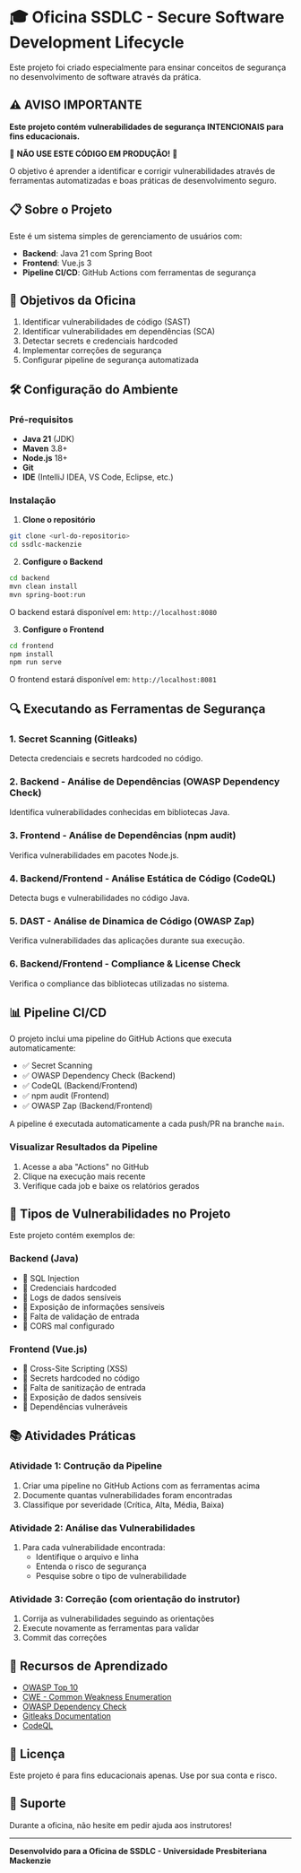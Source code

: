 # 🎓 Oficina SSDLC - Secure Software Development Lifecycle

Este projeto foi criado especialmente para ensinar conceitos de segurança no desenvolvimento de software através da prática.

## ⚠️ AVISO IMPORTANTE

**Este projeto contém vulnerabilidades de segurança INTENCIONAIS para fins educacionais.**

🚨 **NÃO USE ESTE CÓDIGO EM PRODUÇÃO!** 🚨

O objetivo é aprender a identificar e corrigir vulnerabilidades através de ferramentas automatizadas e boas práticas de desenvolvimento seguro.

## 📋 Sobre o Projeto

Este é um sistema simples de gerenciamento de usuários com:
- **Backend**: Java 21 com Spring Boot
- **Frontend**: Vue.js 3
- **Pipeline CI/CD**: GitHub Actions com ferramentas de segurança

## 🎯 Objetivos da Oficina

1. Identificar vulnerabilidades de código (SAST)
2. Identificar vulnerabilidades em dependências (SCA)
3. Detectar secrets e credenciais hardcoded
4. Implementar correções de segurança
5. Configurar pipeline de segurança automatizada

## 🛠️ Configuração do Ambiente

### Pré-requisitos

- **Java 21** (JDK)
- **Maven** 3.8+
- **Node.js** 18+
- **Git**
- **IDE** (IntelliJ IDEA, VS Code, Eclipse, etc.)

### Instalação

1. **Clone o repositório**
```bash
git clone <url-do-repositorio>
cd ssdlc-mackenzie
```

2. **Configure o Backend**
```bash
cd backend
mvn clean install
mvn spring-boot:run
```

O backend estará disponível em: `http://localhost:8080`

3. **Configure o Frontend**
```bash
cd frontend
npm install
npm run serve
```

O frontend estará disponível em: `http://localhost:8081`

## 🔍 Executando as Ferramentas de Segurança

### 1. Secret Scanning (Gitleaks)

Detecta credenciais e secrets hardcoded no código.


### 2. Backend - Análise de Dependências (OWASP Dependency Check)

Identifica vulnerabilidades conhecidas em bibliotecas Java.


### 3. Frontend - Análise de Dependências (npm audit)

Verifica vulnerabilidades em pacotes Node.js.

### 4. Backend/Frontend - Análise Estática de Código (CodeQL)

Detecta bugs e vulnerabilidades no código Java.


### 5. DAST - Análise de Dinamica de Código (OWASP Zap)

Verifica vulnerabilidades das aplicações durante sua execução.

### 6. Backend/Frontend - Compliance & License Check

Verifica o compliance das bibliotecas utilizadas no sistema.


## 📊 Pipeline CI/CD

O projeto inclui uma pipeline do GitHub Actions que executa automaticamente:

- ✅ Secret Scanning
- ✅ OWASP Dependency Check (Backend)
- ✅ CodeQL (Backend/Frontend)
- ✅ npm audit (Frontend)
- ✅ OWASP Zap (Backend/Frontend)

A pipeline é executada automaticamente a cada push/PR na branche `main`.

### Visualizar Resultados da Pipeline

1. Acesse a aba "Actions" no GitHub
2. Clique na execução mais recente
3. Verifique cada job e baixe os relatórios gerados

## 🐛 Tipos de Vulnerabilidades no Projeto

Este projeto contém exemplos de:

### Backend (Java)
- 🔴 SQL Injection
- 🔴 Credenciais hardcoded
- 🔴 Logs de dados sensíveis
- 🔴 Exposição de informações sensíveis
- 🔴 Falta de validação de entrada
- 🔴 CORS mal configurado

### Frontend (Vue.js)
- 🔴 Cross-Site Scripting (XSS)
- 🔴 Secrets hardcoded no código
- 🔴 Falta de sanitização de entrada
- 🔴 Exposição de dados sensíveis
- 🔴 Dependências vulneráveis

## 📚 Atividades Práticas

### Atividade 1: Contrução da Pipeline
1. Criar uma pipeline no GitHub Actions com as ferramentas acima
2. Documente quantas vulnerabilidades foram encontradas
3. Classifique por severidade (Crítica, Alta, Média, Baixa)

### Atividade 2: Análise das Vulnerabilidades
1. Para cada vulnerabilidade encontrada:
   - Identifique o arquivo e linha
   - Entenda o risco de segurança
   - Pesquise sobre o tipo de vulnerabilidade

### Atividade 3: Correção (com orientação do instrutor)
1. Corrija as vulnerabilidades seguindo as orientações
2. Execute novamente as ferramentas para validar
3. Commit das correções

## 📖 Recursos de Aprendizado

- [OWASP Top 10](https://owasp.org/www-project-top-ten/)
- [CWE - Common Weakness Enumeration](https://cwe.mitre.org/)
- [OWASP Dependency Check](https://owasp.org/www-project-dependency-check/)
- [Gitleaks Documentation](https://github.com/gitleaks/gitleaks)
- [CodeQL](https://codeql.github.com/docs/)

## 📝 Licença

Este projeto é para fins educacionais apenas. Use por sua conta e risco.

## 🙋 Suporte

Durante a oficina, não hesite em pedir ajuda aos instrutores!

---

**Desenvolvido para a Oficina de SSDLC - Universidade Presbiteriana Mackenzie**
